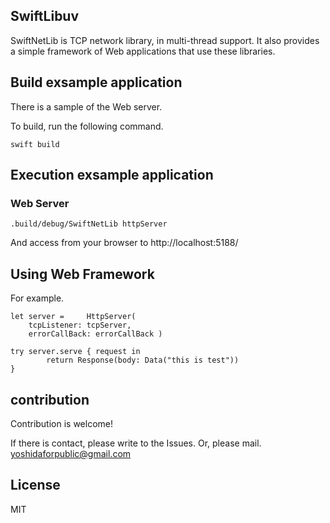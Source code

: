 ## SwiftLibuv

SwiftNetLib is TCP network library, in multi-thread support.
It also provides a simple framework of Web applications that use these libraries.

## Build exsample application

There is a sample of the Web server.

To build, run the following command.
```
swift build
```

## Execution exsample application

### Web Server
```
.build/debug/SwiftNetLib httpServer
```
And access from your browser to http://localhost:5188/

## Using Web Framework

For example.
```
let server =     HttpServer(
    tcpListener: tcpServer,
    errorCallBack: errorCallBack )

try server.serve { request in
        return Response(body: Data("this is test"))
}
```

## contribution

Contribution is welcome!

If there is contact, please write to the Issues. Or, please mail.
yoshidaforpublic@gmail.com

## License

 MIT
